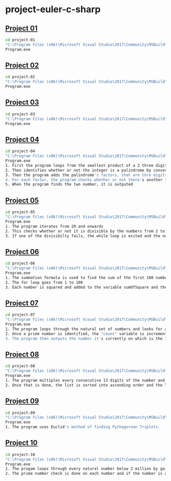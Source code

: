 # project-euler-c-sharp
## [Project 01](https://projecteuler.net/problem=1) 
```bash
cd project-01
"C:\Program Files (x86)\Microsoft Visual Studio\2017\Community\MSBuild\15.0\Bin\Roslyn\csc" Program.cs
Program.exe
```
## [Project 02](https://projecteuler.net/problem=2) 
```bash
cd project-02
"C:\Program Files (x86)\Microsoft Visual Studio\2017\Community\MSBuild\15.0\Bin\Roslyn\csc" Program.cs
Program.exe
```
## [Project 03](https://projecteuler.net/problem=3) 
```bash
cd project-03
"C:\Program Files (x86)\Microsoft Visual Studio\2017\Community\MSBuild\15.0\Bin\Roslyn\csc" Program.cs
Program.exe
```
## [Project 04](https://projecteuler.net/problem=4) 
```bash
cd project-04
"C:\Program Files (x86)\Microsoft Visual Studio\2017\Community\MSBuild\15.0\Bin\Roslyn\csc" Program.cs
Program.exe
1. First the program loops from the smallest product of a 2 three digit multiplication to the largest
2. Then identifies whether or not the integer is a palindrome by converting the integers into a string and reversing the string
3. Then the program adds the palindrome's factors, that are thre digits long, into a hashtable
4. For each factor, the program checks whether or not there's another factor that would provide a product which is the palindrome number
5. When the program finds the two number, it is outputed
```
## [Project 05](https://projecteuler.net/problem=5) 
```bash
cd project-05
"C:\Program Files (x86)\Microsoft Visual Studio\2017\Community\MSBuild\15.0\Bin\Roslyn\csc" Program.cs
Program.exe
1. The program iterates from 20 and onwards
2. This checks whether or not it is divisible by the numbers from 2 to 20
3. If one of the divisibilty fails, the while loop is exited and the number is incremented
```
## [Project 06](https://projecteuler.net/problem=6) 
```bash
cd project-06
"C:\Program Files (x86)\Microsoft Visual Studio\2017\Community\MSBuild\15.0\Bin\Roslyn\csc" Program.cs
Program.exe
1. The summation formula is used to find the sum of the first 100 numbers and then the result is squared
2. The for loop goes from 1 to 100
3. Each number is squared and added to the variable sumOfSquare and the difference is outputed at the end of the loop
```
## [Project 07](https://projecteuler.net/problem=7) 
```bash
cd project-07
"C:\Program Files (x86)\Microsoft Visual Studio\2017\Community\MSBuild\15.0\Bin\Roslyn\csc" Program.cs
Program.exe
1. The program loops through the natural set of numbers and looks for a prime number
2. Once a prime number is identified, the "count" variable is incremented and exists the loop once it's 1001
3. The program then outputs the number it's currently on which is the 1001'st prime number.
```
## [Project 08](https://projecteuler.net/problem=8) 
```bash
cd project-08
"C:\Program Files (x86)\Microsoft Visual Studio\2017\Community\MSBuild\15.0\Bin\Roslyn\csc" Program.cs
Program.exe
1. The program multiples every consecutive 13 digits of the number and adds the product into a list.
2. Once that is done, the list is sorted into ascending order and the last element of the list is the largest product which is diplayed onto the screen.
```
## [Project 09](https://projecteuler.net/problem=9) 
```bash
cd project-09
"C:\Program Files (x86)\Microsoft Visual Studio\2017\Community\MSBuild\15.0\Bin\Roslyn\csc" Program.cs
Program.exe
1. The program uses Euclid's method of finding Pythagorean Triplets.
```
## [Project 10](https://projecteuler.net/problem=10) 
```bash
cd project-10
"C:\Program Files (x86)\Microsoft Visual Studio\2017\Community\MSBuild\15.0\Bin\Roslyn\csc" Program.cs
Program.exe
1. The progam loops through every natural number below 2 million by going up in 2 (to avoid even numbers).
2. The prime number check is done on each number and if the number is a prime, then the value is added to the sum which is outputted at the the end of the loop.
```